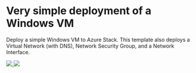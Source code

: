 # Very simple deployment of a Windows VM

Deploy a simple Windows VM to Azure Stack. This template also deploys a Virtual Network (with DNS), Network Security Group, and a Network Interface.

<a href="https://portal.westus.stackpoc.com/mashybridpartner.onmicrosoft.com/#create/Microsoft.Template/uri/https%3A%2F%2Fraw.githubusercontent.com%2Frtibi%2FAzureStack-QuickStart-Templates%2Fmaster%2F101-vm-windows-create%2Fazuredeploy.json" target="_blank">
    <img src="http://azuredeploy.net/deploybutton.png"/>
</a>
<a href="http://armviz.io/#/?load=https%3A%2F%2Fraw.githubusercontent.com%2Frtibi%2FAzureStack-QuickStart-Templates%2Fmaster%2F101-vm-windows-create%2Fazuredeploy.json" target="_blank">
    <img src="http://armviz.io/visualizebutton.png"/>
</a>
